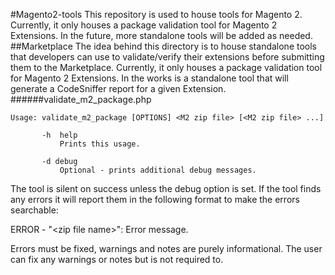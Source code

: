 #Magento2-tools
This repository is used to house tools for Magento 2. Currently, it only houses a package validation tool for Magento 2 Extensions. In the future, more standalone tools will be added as needed.
##Marketplace
The idea behind this directory is to house standalone tools that developers can use to validate/verify their extensions before submitting them to the Marketplace. Currently, it only houses a package validation tool for Magento 2 Extensions. In the works is a standalone tool that will generate a CodeSniffer report for a given Extension.
######validate_m2_package.php
```
Usage: validate_m2_package [OPTIONS] <M2 zip file> [<M2 zip file> ...]

       -h  help
           Prints this usage.

       -d debug
           Optional - prints additional debug messages.
```
The tool is silent on success unless the debug option is set. If the tool finds any errors it will report them in the following format to make the errors searchable:

ERROR - "\<zip file name\>": Error message.

Errors must be fixed, warnings and notes are purely informational. The user can fix any warnings or notes but is not required to.
